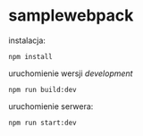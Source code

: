 # samplewebpack
instalacja:

    npm install 

uruchomienie wersji *development*

    npm run build:dev

uruchomienie serwera:

    npm run start:dev

